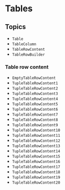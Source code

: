 # Tables

## Topics

- ``Table``
- ``TableColumn``
- ``TableRowContent``
- ``TableRowBuilder``

### Table row content

- ``EmptyTableRowContent``
- ``TupleTableRowContent1``
- ``TupleTableRowContent2``
- ``TupleTableRowContent3``
- ``TupleTableRowContent4``
- ``TupleTableRowContent5``
- ``TupleTableRowContent6``
- ``TupleTableRowContent7``
- ``TupleTableRowContent8``
- ``TupleTableRowContent9``
- ``TupleTableRowContent10``
- ``TupleTableRowContent11``
- ``TupleTableRowContent12``
- ``TupleTableRowContent13``
- ``TupleTableRowContent14``
- ``TupleTableRowContent15``
- ``TupleTableRowContent16``
- ``TupleTableRowContent17``
- ``TupleTableRowContent18``
- ``TupleTableRowContent19``
- ``TupleTableRowContent20``
